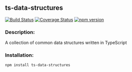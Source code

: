 ## ts-data-structures

[![Build Status](https://travis-ci.com/codybonney/ts-data-structures.svg?branch=master)](https://travis-ci.com/codybonney/ts-data-structures)
[![Coverage Status](https://coveralls.io/repos/github/codybonney/ts-data-structures/badge.svg?branch=master)](https://coveralls.io/github/codybonney/ts-data-structures?branch=master)
[![npm version](http://img.shields.io/npm/v/ts-data-structures.svg?style=flat)](https://npmjs.org/package/ts-data-structures "View this project on npm")

### Description:
A collection of common data structures written in TypeScript

### Installation:
```
npm install ts-data-structures
```
